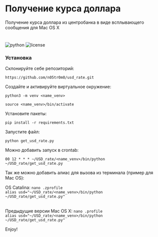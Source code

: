 # Получение курса доллара

Получение курса доллара из центробанка в виде всплывающего сообщения для Mac OS X

#

![python](https://img.shields.io/badge/python-3.10%2B-blue) ![license](https://img.shields.io/badge/license-MIT-yellow)

### Установка

Склонируйте себе репозиторий: 

`https://github.com/n05tr0m0/usd_rate.git`

Создайте и активируйте виртуальное окружение:

`python3 -m venv <name_venv>`

`source <name_venv>/bin/activate`

Установите пакеты:

`pip install -r requirements.txt`

Запустите файл:

`python get_usd_rate.py`

Можно добавить запуск в crontab:

`00 12 * * * ~/USD_rate/<name_venv>/bin/python  ~/USD_rate/get_usd_rate.py`


Так же можно добавить алиас для вызова из терминала (пример для Mac OS):

OS Catalina: `nano .zprofile` <br>
`alias usd="~/USD_rate/<name_venv>/bin/python  ~/USD_rate/get_usd_rate.py"` 

<br>Предыдущие версии Mac OS X:
`nano .profile` <br>
`alias usd="~/USD_rate/<name_venv>/bin/python  ~/USD_rate/get_usd_rate.py"`


Enjoy!
